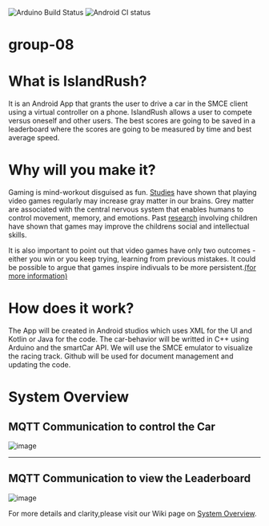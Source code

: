 ![Arduino Build Status](https://github.com/DIT113-V22/group-08/actions/workflows/arduino-build.yml/badge.svg)
![Android CI status](https://github.com/DIT113-V22/group-08/actions/workflows/android-ci.yml/badge.svg)
# group-08

# What is IslandRush?
It is an Android App that grants the user to drive a car in the SMCE client using a virtual controller on a phone. IslandRush allows a user to compete versus oneself and other users. The best scores are going to be saved in a leaderboard where the scores are going to be measured by time and best average speed. 

# Why will you make it?
Gaming is mind-workout disguised as fun. [Studies](https://www.sciencealert.com/gamers-have-more-grey-matter-and-better-brain-connectivity-study-suggests) have shown that playing video games regularly may increase gray matter in our brains. Grey matter are associated with the central nervous system that enables humans to control movement, memory, and emotions. Past [research](https://www.independent.co.uk/games/video-games-children-learning-intelligence-social-skills-study-a6920961.html) involving children have shown that games may improve the childrens social and intellectual skills.

It is also important to point out that video games have only two outcomes -either you win or you keep trying, learning from previous mistakes. It could be possible to argue that games inspire indivuals to be more persistent.[(for more information)](https://www.edutopia.org/blog/neurologist-makes-case-video-game-model-learning-tool)

# How does it work?
The App will be created in Android studios which uses XML for the UI and Kotlin or Java for the code.
The car-behavior will be writted in C++ using Arduino and the smartCar API.
We will use the SMCE emulator to visualize the racing track.
Github will be used for document management and updating the code.

# System Overview
## MQTT Communication to control the Car
![image](https://user-images.githubusercontent.com/91395562/167301922-1f88ef16-09fb-4330-87c5-134b6ddffba8.png)
***
## MQTT Communication to view the Leaderboard
![image](https://user-images.githubusercontent.com/91395562/167301857-1396b062-6cbf-4637-824f-2c654bcfb0cb.png)

For more details and clarity,please visit our Wiki page on [System Overview](https://github.com/DIT113-V22/group-08/wiki/System-Overview).
